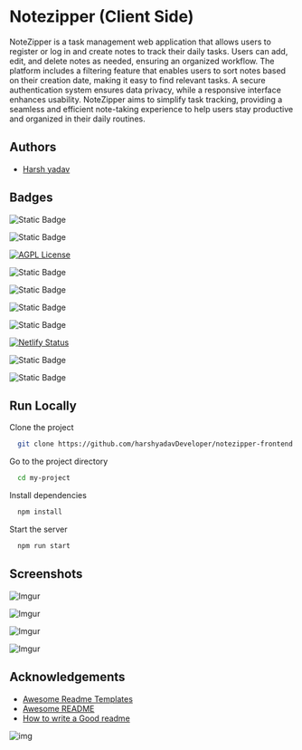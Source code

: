 
# Notezipper (Client Side)

NoteZipper is a task management web application that allows users to register or log in and create notes to track their daily tasks. Users can add, edit, and delete notes as needed, ensuring an organized workflow. The platform includes a filtering feature that enables users to sort notes based on their creation date, making it easy to find relevant tasks. A secure authentication system ensures data privacy, while a responsive interface enhances usability. NoteZipper aims to simplify task tracking, providing a seamless and efficient note-taking experience to help users stay productive and organized in their daily routines.


## Authors

- [Harsh yadav](https://github.com/harshyadavDeveloper)

## Badges

![Static Badge](https://img.shields.io/badge/github-blue)

![Static Badge](https://img.shields.io/badge/react-blue)

[![AGPL License](https://img.shields.io/badge/license-AGPL-blue.svg)](http://www.gnu.org/licenses/agpl-3.0)

![Static Badge](https://img.shields.io/badge/node.js-green)

![Static Badge](https://img.shields.io/badge/express.js-black)

![Static Badge](https://img.shields.io/badge/mongodb-green)

![Static Badge](https://img.shields.io/badge/deployed%20on-netlify-brightgreen)

[![Netlify Status](https://api.netlify.com/api/v1/badges/82b223a0-cf8e-4ee9-badf-d94ea81dd98f/deploy-status)](https://app.netlify.com/sites/personalnotezipper/deploys)

![Static Badge](https://img.shields.io/badge/contributions-welcome-brightgreen)

![Static Badge](https://img.shields.io/badge/build-passing-success)

## Run Locally

Clone the project

```bash
  git clone https://github.com/harshyadavDeveloper/notezipper-frontend.git
```

Go to the project directory

```bash
  cd my-project
```

Install dependencies

```bash
  npm install
```

Start the server

```bash
  npm run start
```


## Screenshots

![Imgur](https://i.imgur.com/Pw0B6Ez.png)

![Imgur](https://imgur.com/ha8nPDk.png)

![Imgur](https://imgur.com/VVLIn0M.png)

![Imgur](https://imgur.com/XwOo5HT.png)


## Acknowledgements

 - [Awesome Readme Templates](https://awesomeopensource.com/project/elangosundar/awesome-README-templates)
 - [Awesome README](https://github.com/matiassingers/awesome-readme)
 - [How to write a Good readme](https://bulldogjob.com/news/449-how-to-write-a-good-readme-for-your-github-project)


![img](https://i.imgur.com/z0IeTQ5.jpeg)

